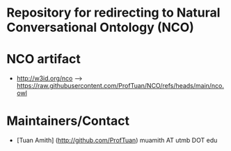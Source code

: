 # Repository for redirecting to Natural Conversational Ontology (NCO)

# NCO artifact
- http://w3id.org/nco --> https://raw.githubusercontent.com/ProfTuan/NCO/refs/heads/main/nco.owl

# Maintainers/Contact
- [Tuan Amith] (http://github.com/ProfTuan) muamith AT utmb DOT edu